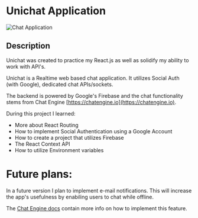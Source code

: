 # Unichat Application

![Chat Application](https://link.shutterfly.com/XrzWz1Xgjhb)

## Description

Unichat was created to practice my React.js as well as solidify my ability to
work with API's.

Unichat is a Realtime web based chat application. It utilizes Social Auth (with
Google), dedicated chat APIs/sockets.

The backend is powered by Google's Firebase and the chat functionality stems
from Chat Engine [https://chatengine.io](https://chatengine.io).

During this project I learned: 
- More about React Routing
- How to implement Social Authentication using a Google Account
- How to create a project that utilizes Firebase
- The React Context API
- How to utilize Environment variables

# Future plans:

In a future version I plan to implement e-mail notifications. This will increase
the app's usefulness by enabiling users to chat while offline.

The [Chat Engine docs](https://chatengine.io/docs/email_notifications) contain
more info on how to implement this feature.
